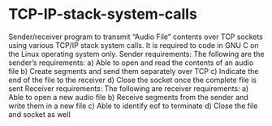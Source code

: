 # TCP-IP-stack-system-calls
Sender/receiver program to transmit “Audio File”
contents over TCP sockets using various TCP/IP stack system calls. It is required to code in GNU C on the
Linux operating system only.
Sender requirements:
The following are the sender’s requirements:
a) Able to open and read the contents of an audio file
b) Create segments and send them separately over TCP
c) Indicate the end of the file to the receiver
d) Close the socket once the complete file is sent
Receiver requirements:
The following are receiver requirements:
a) Able to open a new audio file
b) Receive segments from the sender and write them in a new file
c) Able to identify eof to terminate
d) Close the file and socket as well

